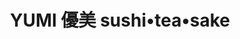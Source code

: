---
layout: place
title: "YUMI 優美 sushi•tea•sake"
permalink: /north-carolina/high-point/yumi-sushi-tea-sake.html
stateAbbr: NC
stateName: North Carolina
cityName: High Point
seo:
  name: "YUMI 優美 sushi•tea•sake"
  type: Restaurant
  links: http://www.yumisushihp.com/
description: "Looking for sushi in High Point, North Carolina? Check out YUMI 優美 sushi•tea•sake for a delightful Japanese dining experience. Enjoy a variety of sushi and o..."
place_id: ChIJTdeeYFgJU4gRfEZY36iByn0
photos:
  - name: >-
      places/ChIJTdeeYFgJU4gRfEZY36iByn0/photos/AeeoHcJmwvJeq1Dy8g9YTBlyIscwGwWfcvUwsbCiAlivvEeBAJkb9QUToLZkNLdg1KYp1L9x9kRmT6l2NFFPN54axkhlh1GwjW42Mm8KIcF4dMogFPH5INHgDDpQAnisZqaCy4_89oTdAP_RQXSQ-HseiNZqcvfIIMq9K3UcIB0aglHEkB0GBrgsxpwfdzNJeMkrBfv2w9Wk52cN8sMT9OAPTz9Hfe2-9HjmMj7IuHc8eMPKmg9y9gwfObR7EY9k1i3xGIlwLC7-6ZOmwJHaJrKvEjTBhA_NFT-kOqFUnAb0CYDacA
    widthPx: 4032
    heightPx: 3024
    authorAttributions:
      - displayName: YUMI 優美 sushi•tea•sake
        uri: https://maps.google.com/maps/contrib/113622017370494941441
        photoUri: >-
          https://lh3.googleusercontent.com/a-/ALV-UjWWc5y1dA2jZ9941tQCxy7GJwEuh13-NDw75lHH9bI-b-8HD-0=s100-p-k-no-mo
    flagContentUri: >-
      https://www.google.com/local/imagery/report/?cb_client=maps_api_places.places_api&image_key=!1e10!2sAF1QipPLM7T1uNaPt9ckOtXwUq_0QOnWvWcMes_ef6CX&hl=en-US
    googleMapsUri: >-
      https://www.google.com/maps/place//data=!3m4!1e2!3m2!1sAF1QipPLM7T1uNaPt9ckOtXwUq_0QOnWvWcMes_ef6CX!2e10!4m2!3m1!1s0x88530958609ed74d:0x7dca81a8df58467c
  - name: >-
      places/ChIJTdeeYFgJU4gRfEZY36iByn0/photos/AeeoHcLTqw2JBz97y47chtVDGxQlOwKBkjXe7GbgMp4J2dZSF4BJATUT2FlQyqYzvnjyTvoZzSUkzB_cTAcuHCX7W-JrVxEn_SR_CmC7Bee7N0TQvVxmi9pb0EWk3qw6G6AuBWn4JbZccwDkkS6gDc-YElam7JiKZXNXznVqA7iceWZNVINPj_GHIM4H-yOhzz-3XMyYU-NKr0s7rC-ASDd78sXT5Cz3Em5D57Ty1MH2bqj8sSe6Uz16Tv7vmnzLLzoJUEI6RIZ07PvikwQ7dNW2Cva0ffE6rNe6Sf_OJL0XRqXiPQ
    widthPx: 4800
    heightPx: 3200
    authorAttributions:
      - displayName: YUMI 優美 sushi•tea•sake
        uri: https://maps.google.com/maps/contrib/113622017370494941441
        photoUri: >-
          https://lh3.googleusercontent.com/a-/ALV-UjWWc5y1dA2jZ9941tQCxy7GJwEuh13-NDw75lHH9bI-b-8HD-0=s100-p-k-no-mo
    flagContentUri: >-
      https://www.google.com/local/imagery/report/?cb_client=maps_api_places.places_api&image_key=!1e10!2sAF1QipPZT5K1I_CQCISqOPvpZsnyP8Xfz52-dbYle1KX&hl=en-US
    googleMapsUri: >-
      https://www.google.com/maps/place//data=!3m4!1e2!3m2!1sAF1QipPZT5K1I_CQCISqOPvpZsnyP8Xfz52-dbYle1KX!2e10!4m2!3m1!1s0x88530958609ed74d:0x7dca81a8df58467c
  - name: >-
      places/ChIJTdeeYFgJU4gRfEZY36iByn0/photos/AeeoHcLiQOnaNcVwJqnd8dSXkUWyhW32fB0ZcRuPwCG4GOFVFnz1jrKaR1CPjHY0nWhmOnwRB6nk7MuckqfFSa-0KPOGj5zQaKSN_KodgFPOLY9LnpBML-LIv1csPpHJMXRBsq3CAReZSSyin2bJrZnczpL33A7EyFIPy70jpZxkGg-5SlG0ixwUo62wwXL1xgmSbBKnAEAphwE9DOX5IkMxMljFXIxomWsDoZvC-BmZ0JFnZWIoC0W6lM5tuS4o4AXRDXI7WAJgj_cNHYumZELqnYlznSS3iUue0heJk93Elc9UBhMn8e5XvjIwFSNqaK0l2zfaFFUMIRBE82y5Vf3eyBwobZYMxENL5a5CeWNcnQWc0viouEKNSRcoKDYrmWNo9Cwn9LmHEqxGCbBS5iT0vQup4Xk_bYmj9Lb_xt1m3n6R7kfT
    widthPx: 4032
    heightPx: 3024
    authorAttributions:
      - displayName: David Nguyen
        uri: https://maps.google.com/maps/contrib/116135637409813889509
        photoUri: >-
          https://lh3.googleusercontent.com/a-/ALV-UjVWO9MO2EX8rxtFY8TmgaAb8iA8PxeSwyEHTCP7Ha9Ozrh3b3W-=s100-p-k-no-mo
    flagContentUri: >-
      https://www.google.com/local/imagery/report/?cb_client=maps_api_places.places_api&image_key=!1e10!2sCIHM0ogKEICAgICrx9bWpAE&hl=en-US
    googleMapsUri: >-
      https://www.google.com/maps/place//data=!3m4!1e2!3m2!1sCIHM0ogKEICAgICrx9bWpAE!2e10!4m2!3m1!1s0x88530958609ed74d:0x7dca81a8df58467c
  - name: >-
      places/ChIJTdeeYFgJU4gRfEZY36iByn0/photos/AeeoHcKa2h5pjFtkAq7HhzxQOWU0y0JhlwYUZD5wlYhzTufx1MEh4iIitCLQVj2AXqW5DlESaqTNh8I9cOg3f8sArir0j8mQwsEEKQXAVuB7r4pC6IC0SrX1lzo-d36LWOeRES2ZHb9Y82eKa2JiSjoPTb-SkyeyK7ekKl0ou1y4ctMQeyouiz6PEBmw0AOGGYHvz9Nv9z0hFKT4S0ZblSR_PgyA4JSDUVXBsPT4izfb5Nnf9zMgfagO71VzRzcatulQ0TF2jHUA49yAYU9QPymKz5rvzyHBXi4ez1gUmHcRkW6g4bhrRk9A3hRHhRWlFppL4uSKqwXryC_f694w8kQw6DGYsNefFv2TvEa6D3QQL7iy6-cvXbK5l5WHt8ZDxN4vDiFmhdJgiahPuWMqqHmm4RsIZLJimJdmZNCWVGiF-_uglw
    widthPx: 2316
    heightPx: 3088
    authorAttributions:
      - displayName: JJ Cruz
        uri: https://maps.google.com/maps/contrib/117992273475943744257
        photoUri: >-
          https://lh3.googleusercontent.com/a/ACg8ocKls-Iu3tQUZrY9WxEkhjyMFz8QCnJp0NQz8QHYZ86e0qHi6w=s100-p-k-no-mo
    flagContentUri: >-
      https://www.google.com/local/imagery/report/?cb_client=maps_api_places.places_api&image_key=!1e10!2sCIHM0ogKEICAgIC-3uzGCw&hl=en-US
    googleMapsUri: >-
      https://www.google.com/maps/place//data=!3m4!1e2!3m2!1sCIHM0ogKEICAgIC-3uzGCw!2e10!4m2!3m1!1s0x88530958609ed74d:0x7dca81a8df58467c
  - name: >-
      places/ChIJTdeeYFgJU4gRfEZY36iByn0/photos/AeeoHcJfuBnLO-STURvfUBk2fzcKSv6mTEROZa2HqrclfwuGrDA6W4VL6cQCY1jOsfQMauiNgkjLSCR0iwlsbhBGfc_My1bh54IooOvQXsi74uAeWNgOvWPGnOL_SESl9lxZWjh0KvWomCKouuDAPLGv8iW1j3d_nuzIPYOLbhPtgmlPC1_I8pGrKU6HwTM_aCPbIiNR9evbE44MiZmNR9x9MYGr5NvIPaFAxBCCFR5pTw9qQm0xMtU3RE4lvH1VIB-Ca7GPaVdH4Yu37xOKiA5CV-9j6JAgd-oHcG9CHqW-z8mbfjOmckdz__Bj4k_CFzpnRhJ5OiiokBnRVb6_f8mWDyjr8-148DYn33VAj3Zeb3XhjNNuSKb97Ygg4G1h5keuxp4l5HZNcVMqjN7FAVXSLZist3PYhl3KaO0KQwyTc5ghQ6Q
    widthPx: 3024
    heightPx: 4032
    authorAttributions:
      - displayName: Merlin T
        uri: https://maps.google.com/maps/contrib/106737516680949786446
        photoUri: >-
          https://lh3.googleusercontent.com/a-/ALV-UjV7F66Vr_p-dtpsth2_WmaWQKJ7C7W41sivZx5E1ifjmnriQQ4NBA=s100-p-k-no-mo
    flagContentUri: >-
      https://www.google.com/local/imagery/report/?cb_client=maps_api_places.places_api&image_key=!1e10!2sCIHM0ogKEICAgMCI3-3VgwE&hl=en-US
    googleMapsUri: >-
      https://www.google.com/maps/place//data=!3m4!1e2!3m2!1sCIHM0ogKEICAgMCI3-3VgwE!2e10!4m2!3m1!1s0x88530958609ed74d:0x7dca81a8df58467c
  - name: >-
      places/ChIJTdeeYFgJU4gRfEZY36iByn0/photos/AeeoHcJpBZhYOdmh9n8-QmkkGFmCKR_-ZdP52p6okc5Ezs4N0PRJVk9fqioBqNSSNdQ7gK583v_-fmKAxlAwqx3fmO5_xAd0_saUkiLxm14rUb1od1bc2WeCN3PjCpVn3nbepptnoDLyCfmhvVHXj4KNVMBJi9apX4t6oSvk6HHw408CKL7lGp_Fh3T3MzQ-DtgwZwybl6rO99RjVDKqCloxonRGp9cGfN8txHs5DU2-j4mVi2u-oDfq04LvDYd4mr91LBdtoZhiYDiLhzaqSXB-3cmKNS2pFJI5_ZuKOfRIub13T3UHEBqvKbst8ktYOteGU9Sy7Vf7ruKwslI760Je-nv0Atnw4SwzR9vsh6rJYa3yepUwOY4ldy8ys6p1etaqNxY5nJ6AKvW5KnAn6ykz0FgkR3aIjL94u9yEh94bl_ULAsOv
    widthPx: 3852
    heightPx: 3200
    authorAttributions:
      - displayName: P N
        uri: https://maps.google.com/maps/contrib/108840032314766856299
        photoUri: >-
          https://lh3.googleusercontent.com/a-/ALV-UjUHqrbr-sNjgyn7uQHH7FbHXIiJJiocnf-NN-D9zUUPyipQ62iK=s100-p-k-no-mo
    flagContentUri: >-
      https://www.google.com/local/imagery/report/?cb_client=maps_api_places.places_api&image_key=!1e10!2sCIHM0ogKEICAgIDpsa7uiwE&hl=en-US
    googleMapsUri: >-
      https://www.google.com/maps/place//data=!3m4!1e2!3m2!1sCIHM0ogKEICAgIDpsa7uiwE!2e10!4m2!3m1!1s0x88530958609ed74d:0x7dca81a8df58467c
  - name: >-
      places/ChIJTdeeYFgJU4gRfEZY36iByn0/photos/AeeoHcKVy01Ww3-1YV5G9SjRdKxbdE77BL62lsMQ0d9IQw33-4QDlvcyLAIEw8sc3T_qKQpPQasJVF4yj19c3X_--juROdreJqvpa9yfkatsAeLxt2rNDfeq4O95LtDd5aZ0d9kDgLDp0PRAJUpS_hpVonYXMlFaenFGtPIS1jX4fEoLTYHfYNdgOTJkuCiyCDG38FQSK5OGG3MGcz4roZZPq1G0YRu6pgwtJUDXP2wbfc2U-sfxkOYKR7iUwQ9UqozLG1iSXwz0Kwk3UBmgX0vVPBSf_noGWzNA0nlcKEuoD16Fm8qjZDNN8irxJjlzr3LG6US4hA9n73j-ujaiTCQhK5YkP4D_7jSETradb62YYtQ44YEAwH2-XQnNo-iiBTj78VLoWkoVR2SWfgZPd5XsKrN8JWRh74uV_tBFAfRbNZc
    widthPx: 4800
    heightPx: 3200
    authorAttributions:
      - displayName: KC BarberLife
        uri: https://maps.google.com/maps/contrib/110575368075344238842
        photoUri: >-
          https://lh3.googleusercontent.com/a-/ALV-UjW7k2i0e5g_Dwv_4VhiAyO2UY8cZ9XcplkveCYRVPm-iiT16Js=s100-p-k-no-mo
    flagContentUri: >-
      https://www.google.com/local/imagery/report/?cb_client=maps_api_places.places_api&image_key=!1e10!2sCIHM0ogKEICAgIDuqaj-Vg&hl=en-US
    googleMapsUri: >-
      https://www.google.com/maps/place//data=!3m4!1e2!3m2!1sCIHM0ogKEICAgIDuqaj-Vg!2e10!4m2!3m1!1s0x88530958609ed74d:0x7dca81a8df58467c
  - name: >-
      places/ChIJTdeeYFgJU4gRfEZY36iByn0/photos/AeeoHcKu7lnJmR9Tg7LYSf3tBhOfcQ6WVgdGAH4bjRWYvfBkJcrJtW2k0JZpRM4rJkHLU9XTSdAOpkd6KJW4La7Xdd4gCRjd0ivcYlo2fU_k-AvvwVGhfuMQKAxXnttfwHePO090JQlW3X241BVwjYxwDAG2FJK0aOcYvQ3uPQIOg6eHg-AT1SaOWIn6jjCTjWbHc6zdsRSRlqRqbvaQqYLKKw6JunMljfG4JQb5uBYRb3190wHQlB8g2xXQvikVVNeQENYuCMvSotH98LPgfpDSoGewCtyN4L2cb08M0REM9_FfbsK-FqbhpGv67pX1DEFsh6Qh1rv77vy7K2ZYikWWBPs85bs-7MMD0CUWs6jfdGuRTH9gNTqqI39hOiqzX19YpNtcNyQaAHwfbkQeIEZ-fGUh7DoB-v2S3eI_pW1scpE
    widthPx: 4032
    heightPx: 3024
    authorAttributions:
      - displayName: Melissa Pando
        uri: https://maps.google.com/maps/contrib/110283248408050310657
        photoUri: >-
          https://lh3.googleusercontent.com/a/ACg8ocKHLHvoSWrz6DMUGyds-UGulhYjHCo-gHANZDVk6m4dQo2rcg=s100-p-k-no-mo
    flagContentUri: >-
      https://www.google.com/local/imagery/report/?cb_client=maps_api_places.places_api&image_key=!1e10!2sCIHM0ogKEICAgMDA7_6mEg&hl=en-US
    googleMapsUri: >-
      https://www.google.com/maps/place//data=!3m4!1e2!3m2!1sCIHM0ogKEICAgMDA7_6mEg!2e10!4m2!3m1!1s0x88530958609ed74d:0x7dca81a8df58467c
  - name: >-
      places/ChIJTdeeYFgJU4gRfEZY36iByn0/photos/AeeoHcLQX7JBMWWkvCMhIfD4mVUZHhJYUvOjc9B8QGRi4IIP0_Zv32rIwPBNXVFNPwBq5MSHxY-2WS3Ldpqa2hoM0yJslzFxLeLrCIE25xvybOwj4VLlQo5q_RXFWDdxMSUlBcgmiLdSgG6pDcJ2W1dxo2DThh9b6WkSSc0xaYXkllN-F_NrqePpWcKy5YzKPVhuyvTYp2OFKGIVNW_QReqv8qAtLGoEBZbhgW8t0ON92iP-yP2IvmmRm6aB1woX50sl5gQ6E1f7cp49rajc8GyGn1BQDzS4JD4yrXIYueGelEcBORwCGf4mWlCHz6Pu6AQF--yE0k1SU_8-lCv5bkMEGUgCh1gbVcxP8Pj2KhNo6MKqH1qHlUx8bLmiywq6rTSPLfiVUxA4FZJJ4oulIcEffBwZUAYUnDVvdTPUy6UoHsn4sPeT
    widthPx: 4032
    heightPx: 3024
    authorAttributions:
      - displayName: Kristy Nguyen
        uri: https://maps.google.com/maps/contrib/108556018138233801214
        photoUri: >-
          https://lh3.googleusercontent.com/a-/ALV-UjV73dDMc4UiRp3rHZwD9H3GXiy467WBp_iaGTju0ZsZ2ltUlXie=s100-p-k-no-mo
    flagContentUri: >-
      https://www.google.com/local/imagery/report/?cb_client=maps_api_places.places_api&image_key=!1e10!2sCIHM0ogKEICAgICeiPnJkgE&hl=en-US
    googleMapsUri: >-
      https://www.google.com/maps/place//data=!3m4!1e2!3m2!1sCIHM0ogKEICAgICeiPnJkgE!2e10!4m2!3m1!1s0x88530958609ed74d:0x7dca81a8df58467c
  - name: >-
      places/ChIJTdeeYFgJU4gRfEZY36iByn0/photos/AeeoHcKg11KkM-2MIQV3QY6bkB-gsqvHyIJVadwH2mhVBR595HOCY4Wf62ZVZ1orrMbQ_KfX6Jyv-NfcWnK5EcZsQ6mmKFz6ISPOe_gED2C884LPc7u8ppQ22du3DODwTk2f83HSnxXxYK1iodtVHSHdFpkfoGEWd5ng0thdTUufk5YKFTs0TG1Pu9cQkeuAO8G6OHskPZqJOy2G2mozSYl4h5wR6fhQ1bxK1wZ3N1EKUx23zC9-SSrC5r-O0W058ea7rU4qpfa9FkmGe385CYdQXxKwS8KdwKn3Us8pK8yuVk-zHLC2tH2sigQQjv8pfOjL9JMi9NnPl6ChfCryzxlRM6WojnA-NEdYlxUxVu1nTGKYttXjzY6vPbsUKCtC4aXCLnRvhnZ26M0033A2IEuElXlVp4sW-dtMYO-9yn30ZdC3Hg
    widthPx: 2445
    heightPx: 1868
    authorAttributions:
      - displayName: B. S.
        uri: https://maps.google.com/maps/contrib/118371325280975450246
        photoUri: >-
          https://lh3.googleusercontent.com/a/ACg8ocLX5Xn7demNcKgUoWV-G_NrI_fZDNfFbx5IWIkcAhAEq8v2rN0=s100-p-k-no-mo
    flagContentUri: >-
      https://www.google.com/local/imagery/report/?cb_client=maps_api_places.places_api&image_key=!1e10!2sCIHM0ogKEICAgICxz7zhTQ&hl=en-US
    googleMapsUri: >-
      https://www.google.com/maps/place//data=!3m4!1e2!3m2!1sCIHM0ogKEICAgICxz7zhTQ!2e10!4m2!3m1!1s0x88530958609ed74d:0x7dca81a8df58467c
address: '275 N Elm St Fl 1, # 10, High Point, NC 27262, USA'
street: '275 N Elm St Fl 1, # 10'
city: High Point
state: NC
zip: '27262'
country: USA
neighborhood: null
latitude: '35.959397'
longitude: '-80.010146'
accessibility_options:
  wheelchairAccessibleParking: true
  wheelchairAccessibleEntrance: true
  wheelchairAccessibleRestroom: true
  wheelchairAccessibleSeating: true
business_status: OPERATIONAL
name: YUMI 優美 sushi•tea•sake
google_maps_links:
  directionsUri: >-
    https://www.google.com/maps/dir//''/data=!4m7!4m6!1m1!4e2!1m2!1m1!1s0x88530958609ed74d:0x7dca81a8df58467c!3e0
  placeUri: https://maps.google.com/?cid=9064199762338137724
  writeAReviewUri: >-
    https://www.google.com/maps/place//data=!4m3!3m2!1s0x88530958609ed74d:0x7dca81a8df58467c!12e1
  reviewsUri: >-
    https://www.google.com/maps/place//data=!4m4!3m3!1s0x88530958609ed74d:0x7dca81a8df58467c!9m1!1b1
  photosUri: >-
    https://www.google.com/maps/place//data=!4m3!3m2!1s0x88530958609ed74d:0x7dca81a8df58467c!10e5
primary_type: Sushi Restaurant
opening_hours:
  regular: null
  current: null
secondary_opening_hours:
  regular:
    weekdayDescriptions: null
    type: null
  current:
    weekdayDescriptions: null
    type: null
phone: (336) 883-0017
price_level: null
price_range: $10 &ndash; $20
rating: '4.7'
rating_count: 175
website: http://www.yumisushihp.com/
reviews:
  - name: >-
      places/ChIJTdeeYFgJU4gRfEZY36iByn0/reviews/ChdDSUhNMG9nS0VJQ0FnTURJaXUzc3pRRRAB
    relativePublishTimeDescription: in the last week
    rating: 5
    text:
      text: >-
        Absolutely delicious. The boba was a perfect chewy consistency and the
        tea itself is great. The creme brûlée topping really is brûlée, with the
        burnt sugar topping and everything.


        The fried tofu poke bowl was SO good, and beautifully arranged. *Note
        for spicy-sensitive white people like me, the sauce has a bit of a kick!


        The food court/food hall has a parking lot, with indoor and outdoor
        seating. Really nice vibes with great food.
      languageCode: en
    originalText:
      text: >-
        Absolutely delicious. The boba was a perfect chewy consistency and the
        tea itself is great. The creme brûlée topping really is brûlée, with the
        burnt sugar topping and everything.


        The fried tofu poke bowl was SO good, and beautifully arranged. *Note
        for spicy-sensitive white people like me, the sauce has a bit of a kick!


        The food court/food hall has a parking lot, with indoor and outdoor
        seating. Really nice vibes with great food.
      languageCode: en
    authorAttribution:
      displayName: Hannah Krieger
      uri: https://www.google.com/maps/contrib/102748407853652127669/reviews
      photoUri: >-
        https://lh3.googleusercontent.com/a-/ALV-UjXEb2lfo7GTxpOHIRp3p4enVE4PGH7p6DZyI74JulRYRYSu5gqU=s128-c0x00000000-cc-rp-mo
    publishTime: '2025-04-08T18:46:49.124730Z'
    flagContentUri: >-
      https://www.google.com/local/review/rap/report?postId=ChdDSUhNMG9nS0VJQ0FnTURJaXUzc3pRRRAB&d=17924085&t=1
    googleMapsUri: >-
      https://www.google.com/maps/reviews/data=!4m6!14m5!1m4!2m3!1sChdDSUhNMG9nS0VJQ0FnTURJaXUzc3pRRRAB!2m1!1s0x88530958609ed74d:0x7dca81a8df58467c
  - name: >-
      places/ChIJTdeeYFgJU4gRfEZY36iByn0/reviews/ChZDSUhNMG9nS0VJQ0FnSUMzeEw3dWFREAE
    relativePublishTimeDescription: 5 months ago
    rating: 5
    text:
      text: >-
        The restaurant is located inside a food hall, directly across from the
        baseball field. The food is excellent, and if anyone in your group isn't
        in the mood for sushi, there are plenty of other options available
        inside the food hall.  We ordered the rainbow roll, ocean roll, and
        salmon lover roll, along with a Red Snapper Tempura appetizer. 
        Everything was delicious.
      languageCode: en
    originalText:
      text: >-
        The restaurant is located inside a food hall, directly across from the
        baseball field. The food is excellent, and if anyone in your group isn't
        in the mood for sushi, there are plenty of other options available
        inside the food hall.  We ordered the rainbow roll, ocean roll, and
        salmon lover roll, along with a Red Snapper Tempura appetizer. 
        Everything was delicious.
      languageCode: en
    authorAttribution:
      displayName: May Lynn
      uri: https://www.google.com/maps/contrib/110240917840407992855/reviews
      photoUri: >-
        https://lh3.googleusercontent.com/a/ACg8ocK2dbSBXGNhw__WvVvoEL0lKvQGhgdI_G1k6NgVnY9ej4qVPjQx=s128-c0x00000000-cc-rp-mo-ba4
    publishTime: '2024-11-02T22:02:20.382432Z'
    flagContentUri: >-
      https://www.google.com/local/review/rap/report?postId=ChZDSUhNMG9nS0VJQ0FnSUMzeEw3dWFREAE&d=17924085&t=1
    googleMapsUri: >-
      https://www.google.com/maps/reviews/data=!4m6!14m5!1m4!2m3!1sChZDSUhNMG9nS0VJQ0FnSUMzeEw3dWFREAE!2m1!1s0x88530958609ed74d:0x7dca81a8df58467c
  - name: >-
      places/ChIJTdeeYFgJU4gRfEZY36iByn0/reviews/ChdDSUhNMG9nS0VJQ0FnSUNyeDliV2hBRRAB
    relativePublishTimeDescription: 9 months ago
    rating: 5
    text:
      text: >-
        July 11th | 3:15 pm

        Amazing atmosphere for your eats for friends, families, and more!!!
        Decided to stop  by and was greeted by the lovely owner and gave some
        great recommendations across the board. Had the Red snapper appetizer
        plus the salmon lover / jade dragon roll and probably some of the best
        tasty modern sushi i’ve had in the triad hands down!! Love my first
        experience and will definitely be back for more!
      languageCode: en
    originalText:
      text: >-
        July 11th | 3:15 pm

        Amazing atmosphere for your eats for friends, families, and more!!!
        Decided to stop  by and was greeted by the lovely owner and gave some
        great recommendations across the board. Had the Red snapper appetizer
        plus the salmon lover / jade dragon roll and probably some of the best
        tasty modern sushi i’ve had in the triad hands down!! Love my first
        experience and will definitely be back for more!
      languageCode: en
    authorAttribution:
      displayName: David Nguyen
      uri: https://www.google.com/maps/contrib/116135637409813889509/reviews
      photoUri: >-
        https://lh3.googleusercontent.com/a-/ALV-UjVWO9MO2EX8rxtFY8TmgaAb8iA8PxeSwyEHTCP7Ha9Ozrh3b3W-=s128-c0x00000000-cc-rp-mo-ba2
    publishTime: '2024-07-11T19:27:43.015297Z'
    flagContentUri: >-
      https://www.google.com/local/review/rap/report?postId=ChdDSUhNMG9nS0VJQ0FnSUNyeDliV2hBRRAB&d=17924085&t=1
    googleMapsUri: >-
      https://www.google.com/maps/reviews/data=!4m6!14m5!1m4!2m3!1sChdDSUhNMG9nS0VJQ0FnSUNyeDliV2hBRRAB!2m1!1s0x88530958609ed74d:0x7dca81a8df58467c
  - name: >-
      places/ChIJTdeeYFgJU4gRfEZY36iByn0/reviews/ChdDSUhNMG9nS0VJQ0FnTURBN182bW9nRRAB
    relativePublishTimeDescription: 2 months ago
    rating: 5
    text:
      text: >-
        Strawberry shortcake tea tasted JUST as it sounds. DELICIOUS. Matcha
        cherry blossom was also delicious. Will be coming back for more and to
        try the food. Service was great
      languageCode: en
    originalText:
      text: >-
        Strawberry shortcake tea tasted JUST as it sounds. DELICIOUS. Matcha
        cherry blossom was also delicious. Will be coming back for more and to
        try the food. Service was great
      languageCode: en
    authorAttribution:
      displayName: Melissa Pando
      uri: https://www.google.com/maps/contrib/110283248408050310657/reviews
      photoUri: >-
        https://lh3.googleusercontent.com/a/ACg8ocKHLHvoSWrz6DMUGyds-UGulhYjHCo-gHANZDVk6m4dQo2rcg=s128-c0x00000000-cc-rp-mo-ba3
    publishTime: '2025-02-12T20:35:01.038260Z'
    flagContentUri: >-
      https://www.google.com/local/review/rap/report?postId=ChdDSUhNMG9nS0VJQ0FnTURBN182bW9nRRAB&d=17924085&t=1
    googleMapsUri: >-
      https://www.google.com/maps/reviews/data=!4m6!14m5!1m4!2m3!1sChdDSUhNMG9nS0VJQ0FnTURBN182bW9nRRAB!2m1!1s0x88530958609ed74d:0x7dca81a8df58467c
  - name: >-
      places/ChIJTdeeYFgJU4gRfEZY36iByn0/reviews/ChdDSUhNMG9nS0VJQ0FnSUNsX3NDamdBRRAB
    relativePublishTimeDescription: a year ago
    rating: 5
    text:
      text: >-
        Amazing sushi and poke bowls! Everything I've tried has been delicious.
        Super helpful and knowledgeable staff. My wife has a shellfish allergy,
        and they helped guide her to the dishes she could eat without worrying!
        Great Sake selections as well. Highly recommended. They are located at
        the Stock and Grain food hall next to the baseball stadium now, but I
        guarantee they could open a brick and mortar restaurant and thrive in
        High Point!
      languageCode: en
    originalText:
      text: >-
        Amazing sushi and poke bowls! Everything I've tried has been delicious.
        Super helpful and knowledgeable staff. My wife has a shellfish allergy,
        and they helped guide her to the dishes she could eat without worrying!
        Great Sake selections as well. Highly recommended. They are located at
        the Stock and Grain food hall next to the baseball stadium now, but I
        guarantee they could open a brick and mortar restaurant and thrive in
        High Point!
      languageCode: en
    authorAttribution:
      displayName: Matthew Johnson
      uri: https://www.google.com/maps/contrib/115138081389277985728/reviews
      photoUri: >-
        https://lh3.googleusercontent.com/a-/ALV-UjVbiJAe9S_WJyKlCCW7Q55utnpm6lrMp9bg6qXPYAV8zjS0kyAj=s128-c0x00000000-cc-rp-mo-ba5
    publishTime: '2023-12-04T00:50:46.888656Z'
    flagContentUri: >-
      https://www.google.com/local/review/rap/report?postId=ChdDSUhNMG9nS0VJQ0FnSUNsX3NDamdBRRAB&d=17924085&t=1
    googleMapsUri: >-
      https://www.google.com/maps/reviews/data=!4m6!14m5!1m4!2m3!1sChdDSUhNMG9nS0VJQ0FnSUNsX3NDamdBRRAB!2m1!1s0x88530958609ed74d:0x7dca81a8df58467c
parking_options:
  freeParkingLot: true
  freeStreetParking: true
  valetParking: false
payment_options:
  acceptsCreditCards: true
  acceptsDebitCards: true
  acceptsCashOnly: false
  acceptsNfc: true
allow_dogs: null
curbside_pickup: false
delivery: true
dine_in: true
good_for_children: true
good_for_groups: true
good_for_sports: true
live_music: true
menu_for_children: true
outdoor_seating: true
reservable: false
restroom: true
serves_beer: true
serves_breakfast: null
serves_brunch: null
serves_cocktails: true
serves_coffee: false
serves_dinner: true
serves_dessert: true
serves_lunch: true
serves_vegetarian_food: true
serves_wine: null
takeout: true
summary: null

---